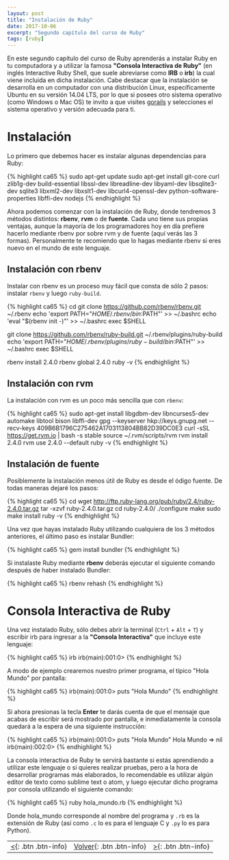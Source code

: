 ```yaml
---
layout: post
title: "Instalación de Ruby"
date: 2017-10-06
excerpt: "Segundo capítulo del curso de Ruby"
tags: [ruby]
---
```


En este segundo capítulo del curso de Ruby aprenderás a instalar Ruby en tu computadora y a utilizar la famosa **"Consola Interactiva de Ruby"** (en inglés Interactive Ruby Shell, que suele abreviarse como **IRB** o **irb**) la cual viene incluida en dicha instalación. Cabe destacar que la instalación se desarrolla en un computador con una distribución Linux, específicamente Ubuntu en su versión 14.04 LTS, por lo que si posees otro sistema operativo (como Windows o Mac OS) te invito a que visites [gorails](https://gorails.com/setup/ubuntu/14.04) y selecciones el sistema operativo y versión adecuada para ti.

# Instalación

Lo primero que debemos hacer es instalar algunas dependencias para Ruby:

{% highlight ca65 %}
sudo apt-get update
sudo apt-get install git-core curl zlib1g-dev build-essential libssl-dev libreadline-dev libyaml-dev libsqlite3-dev sqlite3 libxml2-dev libxslt1-dev libcurl4-openssl-dev python-software-properties libffi-dev nodejs
{% endhighlight %}

Ahora podemos comenzar con la instalación de Ruby, donde tendremos 3 métodos distintos: **rbenv**, **rvm** o de **fuente**. Cada uno tiene sus propias ventajas, aunque la mayoría de los programadores hoy en día prefiere hacerlo mediante rbenv por sobre rvm y de fuente (aquí verás las 3 formas). Personalmente te recomiendo que lo hagas mediante rbenv si eres nuevo en el mundo de este lenguaje.

## Instalación con rbenv

Instalar con rbenv es un proceso muy fácil que consta de sólo 2 pasos: instalar `rbenv` y luego `ruby-build`.

{% highlight ca65 %}
cd
git clone https://github.com/rbenv/rbenv.git ~/.rbenv
echo 'export PATH="$HOME/.rbenv/bin:$PATH"' >> ~/.bashrc
echo 'eval "$(rbenv init -)"' >> ~/.bashrc
exec $SHELL

git clone https://github.com/rbenv/ruby-build.git ~/.rbenv/plugins/ruby-build
echo 'export PATH="$HOME/.rbenv/plugins/ruby-build/bin:$PATH"' >> ~/.bashrc
exec $SHELL

rbenv install 2.4.0
rbenv global 2.4.0
ruby -v
{% endhighlight %}

## Instalación con rvm

La instalación con rvm es un poco más sencilla que con `rbenv`:

{% highlight ca65 %}
sudo apt-get install libgdbm-dev libncurses5-dev automake libtool bison libffi-dev
gpg --keyserver hkp://keys.gnupg.net --recv-keys 409B6B1796C275462A1703113804BB82D39DC0E3
curl -sSL https://get.rvm.io | bash -s stable
source ~/.rvm/scripts/rvm
rvm install 2.4.0
rvm use 2.4.0 --default
ruby -v
{% endhighlight %}

## Instalación de fuente

Posiblemente la instalación menos útil de Ruby es desde el ódigo fuente. De todas maneras dejaré los pasos:

{% highlight ca65 %}
cd
wget http://ftp.ruby-lang.org/pub/ruby/2.4/ruby-2.4.0.tar.gz
tar -xzvf ruby-2.4.0.tar.gz
cd ruby-2.4.0/
./configure
make
sudo make install
ruby -v
{% endhighlight %}

Una vez que hayas instalado Ruby utilizando cualquiera de los 3 métodos anteriores, el último paso es instalar Bundler:

{% highlight ca65 %}
gem install bundler
{% endhighlight %}

Si instalaste Ruby mediante **rbenv** deberás ejecutar el siguiente comando después de haber instalado Bundler:

{% highlight ca65 %}
rbenv rehash
{% endhighlight %}

# Consola Interactiva de Ruby

Una vez instalado Ruby, sólo debes abrir la terminal (`Ctrl` + `Alt` + `T`) y escribir irb para ingresar a la **"Consola Interactiva"** que incluye este lenguaje:

{% highlight ca65 %}
irb
irb(main):001:0>
{% endhighlight %}

A modo de ejemplo crearemos nuestro primer programa, el típico "Hola Mundo" por pantalla:

{% highlight ca65 %}
irb(main):001:0> puts "Hola Mundo"
{% endhighlight %}

Si ahora presionas la tecla **Enter** te darás cuenta de que el mensaje que acabas de escribir será mostrado por pantalla, e inmediatamente la consola quedará a la espera de una siguiente instrucción:

{% highlight ca65 %}
irb(main):001:0> puts "Hola Mundo"
Hola Mundo
=> nil
irb(main):002:0>
{% endhighlight %}

La consola interactiva de Ruby te servirá bastante si estás aprendiendo a utilizar este lenguaje o si quieres realizar pruebas, pero a la hora de desarrollar programas más elaborados, lo recomendable es utilizar algún editor de texto como sublime text o atom, y luego ejecutar dicho programa por consola utilizando el siguiente comando:

{% highlight ca65 %}
ruby hola_mundo.rb
{% endhighlight %}

Donde hola_mundo corresponde al nombre del programa y `.rb` es la extensión de Ruby (así como `.c` lo es para el lenguaje C y `.py` lo es para Python).

|     |     |     |
|:----|:---:|----:|
| [<](https://nisoto.github.io/introduccion-ruby/){: .btn .btn-info} | [Volver](https://nisoto.github.io/curso-ruby/){: .btn .btn-info} | [>](https://nisoto.github.io/variables-ruby/){: .btn .btn-info} |
